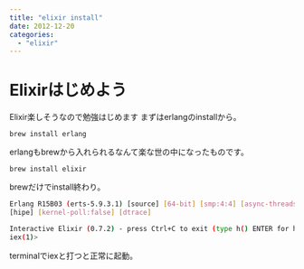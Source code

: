 ```yaml
---
title: "elixir install"
date: 2012-12-20
categories:
  - "elixir"
---
```

# Elixirはじめよう

Elixir楽しそうなので勉強はじめます
まずはerlangのinstallから。

    brew install erlang

erlangもbrewから入れられるなんて楽な世の中になったものです。

    brew install elixir

brewだけでinstall終わり。

```sh
Erlang R15B03 (erts-5.9.3.1) [source] [64-bit] [smp:4:4] [async-threads:0]
[hipe] [kernel-poll:false] [dtrace]

Interactive Elixir (0.7.2) - press Ctrl+C to exit (type h() ENTER for help)
iex(1)>
```

terminalでiexと打つと正常に起動。
